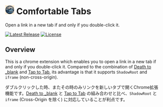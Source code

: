 # <img src="chromium/icons/icon128.jpg" width="30px"> Comfortable Tabs

Open a link in a new tab if and only if you double-click it.

[![Latest Release](https://img.shields.io/github/v/release/Chipppppppppp/ComfortableTabs?label=latest)](https://github.com/Chipppppppppp/ComfortableTabs/releases)
[![License](https://img.shields.io/github/license/Chipppppppppp/ComfortableTabs)](https://github.com/Chipppppppppp/ComfortableTabs/blob/main/LICENSE)

## Overview

This is a chrome extension which enables you to open a link in a new tab if and only if you double-click it. Compared to the combination of [Death to _blank](https://chromewebstore.google.com/detail/death-to-blank/gneobebnilffgkejpfhlgkmpkipgbcno) and [Tap to Tab](https://chromewebstore.google.com/detail/tap-to-tab/enhajhmncplakageabmopgpodkdgcodd), its advantage is that it supports `ShadowRoot` and `iframe` (non-cross-origin).

ダブルクリックした時、またその時のみリンクを新しいタブで開くChrome拡張機能です。[Death to _blank](https://chromewebstore.google.com/detail/death-to-blank/gneobebnilffgkejpfhlgkmpkipgbcno) と [Tap to Tab](https://chromewebstore.google.com/detail/tap-to-tab/enhajhmncplakageabmopgpodkdgcodd) の組み合わせと比べ、`ShadowRoot` と `iframe` (Cross-Origin を除く) に対応していることが利点です。

